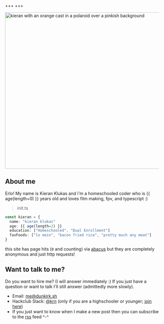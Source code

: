+++
+++

<div style="display: flex; justify-content: center;">
    <img src="/pfps/instsqc-rat-pfp.webp" alt="kieran with an orange cast in a polaroid over a pinkish background" width="512" height="512" class="u-photo"/>
</div>

## About me

Erlo! My name is Kieran Klukas and i'm a homeschooled coder who is {{ age(length=0) }} years old and loves film making, fpv, and typescript :)

> init.ts
```ts
const kieran = {
  name: "kieran klukas"
  age: {{ age(length=2) }}
  education: ["Homeschooled", "Dual Enrollment"]
  favFoods: ["lo mein", "bacon fried rice", "pretty much any meat"]
}
```

this site has page hits (<code id="visits">0</code> and counting) via [abacus](https://jasoncameron.dev/abacus/) but they are completely anonymous and just http requests! 

## Want to talk to me?

Do you want to hire me? (I will answer immediately :) If you just have a question or want to talk I'll still answer (admittedly more slowly).

- Email: [me@dunkirk.sh](mailto:me@dunkirk.sh)
- Hackclub Slack: [@krn](https://hackclub.slack.com/team/U062UG485EE) (only if you are a highschooler or younger; [join here](https://hackclub.com/slack/))
- If you just want to know when I make a new post then you can subscribe to the [rss](rss.xml) feed ^-^
